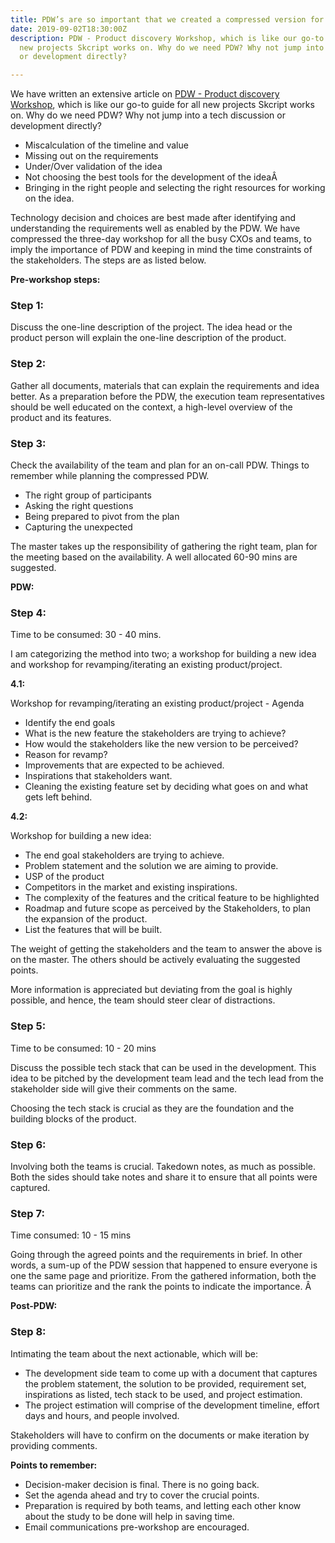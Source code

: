 ```yaml
---
title: PDW’s are so important that we created a compressed version for the busy bees
date: 2019-09-02T18:30:00Z
description: PDW - Product discovery Workshop, which is like our go-to guide for all
  new projects Skcript works on. Why do we need PDW? Why not jump into a tech discussion
  or development directly?

---
```

We have written an extensive article on [PDW - Product discovery Workshop](https://www.skcript.com/svr/how-to-run-product-discovery-workshop-at-your-company/), which is like our go-to guide for all new projects Skcript works on. Why do we need PDW? Why not jump into a tech discussion or development directly?

* Miscalculation of the timeline and value
* Missing out on the requirements
* Under/Over validation of the idea
* Not choosing the best tools for the development of the ideaÂ
* Bringing in the right people and selecting the right resources for working on the idea.

Technology decision and choices are best made after identifying and understanding the requirements well as enabled by the PDW. We have compressed the three-day workshop for all the busy CXOs and teams, to imply the importance of PDW and keeping in mind the time constraints of the stakeholders. The steps are as listed below.

**Pre-workshop steps:**

### Step 1:

Discuss the one-line description of the project. The idea head or the product person will explain the one-line description of the product.

### Step 2:

Gather all documents, materials that can explain the requirements and idea better. As a preparation before the PDW, the execution team representatives should be well educated on the context, a high-level overview of the product and its features.

### Step 3:

Check the availability of the team and plan for an on-call PDW. Things to remember while planning the compressed PDW.

* The right group of participants
* Asking the right questions
* Being prepared to pivot from the plan
* Capturing the unexpected

The master takes up the responsibility of gathering the right team, plan for the meeting based on the availability. A well allocated 60-90 mins are suggested.

**PDW:**

### Step 4:

Time to be consumed: 30 - 40 mins.

I am categorizing the method into two; a workshop for building a new idea and workshop for revamping/iterating an existing product/project.

**4.1:**

Workshop for revamping/iterating an existing product/project - Agenda

* Identify the end goals
* What is the new feature the stakeholders are trying to achieve?
* How would the stakeholders like the new version to be perceived?
* Reason for revamp?
* Improvements that are expected to be achieved.
* Inspirations that stakeholders want.
* Cleaning the existing feature set by deciding what goes on and what gets left behind.

**4.2:**

Workshop for building a new idea:

* The end goal stakeholders are trying to achieve.
* Problem statement and the solution we are aiming to provide.
* USP of the product
* Competitors in the market and existing inspirations.
* The complexity of the features and the critical feature to be highlighted
* Roadmap and future scope as perceived by the Stakeholders, to plan the expansion of the product.
* List the features that will be built.

The weight of getting the stakeholders and the team to answer the above is on the master. The others should be actively evaluating the suggested points.

More information is appreciated but deviating from the goal is highly possible, and hence, the team should steer clear of distractions.

### Step 5:

Time to be consumed: 10 - 20 mins

Discuss the possible tech stack that can be used in the development. This idea to be pitched by the development team lead and the tech lead from the stakeholder side will give their comments on the same.

Choosing the tech stack is crucial as they are the foundation and the building blocks of the product.

### Step 6:

Involving both the teams is crucial. Takedown notes, as much as possible. Both the sides should take notes and share it to ensure that all points were captured.

### Step 7:

Time consumed: 10 - 15 mins

Going through the agreed points and the requirements in brief. In other words, a sum-up of the PDW session that happened to ensure everyone is one the same page and prioritize. From the gathered information, both the teams can prioritize and the rank the points to indicate the importance. Â

**Post-PDW:**

### Step 8:

Intimating the team about the next actionable, which will be:

* The development side team to come up with a document that captures the problem statement, the solution to be provided, requirement set, inspirations as listed, tech stack to be used, and project estimation.
* The project estimation will comprise of the development timeline, effort days and hours, and people involved.

Stakeholders will have to confirm on the documents or make iteration by providing comments.

**Points to remember:**

* Decision-maker decision is final. There is no going back.
* Set the agenda ahead and try to cover the crucial points.
* Preparation is required by both teams, and letting each other know about the study to be done will help in saving time.
* Email communications pre-workshop are encouraged.